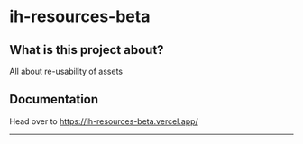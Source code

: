 # ih-resources-beta

## What is this project about?

All about re-usability of assets

## Documentation

Head over to https://ih-resources-beta.vercel.app/

---
